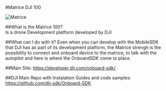 #Matrice DJI 100 

<img src="http://blogrepo.blob.core.windows.net/images/img_drone.png" alt="Matrice" />

##What is the Matrice 100?  
Is a drone Development platform developed by DJI 

##What can I do  with it? 
Even when you can develop with the MobileSDK that DJI has as part of its development platform, the Matrice strengh is the possibility to connect and onboard device to the matrice, to talk with the autopilot and here is where the OnboardSDK come to place. 


##Main Site: 
https://developer.dji.com/onboard-sdk/  

##DJI Main Repo with Instalation Guides and code samples:
https://github.com/dji-sdk/Onboard-SDK 
